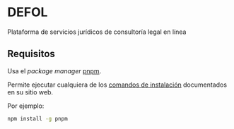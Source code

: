 # DEFOL

Plataforma de servicios jurídicos de consultoría legal en línea

## Requisitos

Usa el _package manager_ [pnpm](https://pnpm.io).

Permite ejecutar cualquiera de los [comandos de instalación](https://pnpm.io/es/installation) documentados en su sitio web.

Por ejemplo:

```bash
npm install -g pnpm
```
